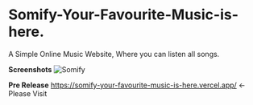 # Somify-Your-Favourite-Music-is-here.
A Simple Online Music Website, Where you can listen all songs.

**Screenshots**
![Somify](https://github.com/Someshsw1109/Somify-Your-Favourite-Music-is-here./assets/123828588/4d7217f7-22c4-42f6-a58e-241e4c28c1db)

**Pre Release**
https://somify-your-favourite-music-is-here.vercel.app/ <- Please Visit


